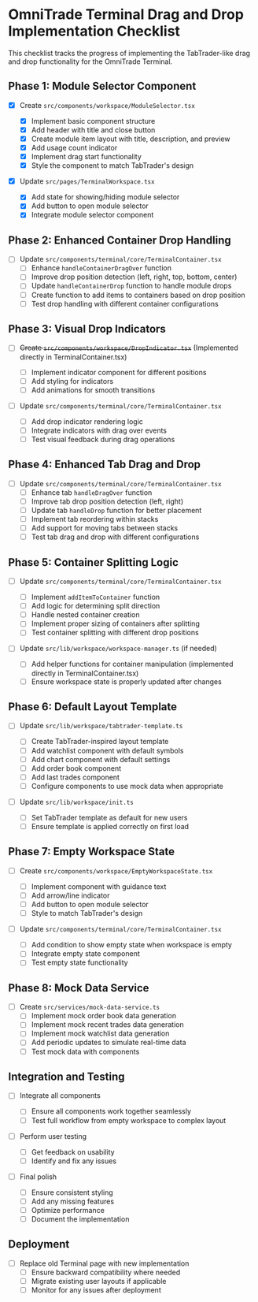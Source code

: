 # OmniTrade Terminal Drag and Drop Implementation Checklist

This checklist tracks the progress of implementing the TabTrader-like drag and drop functionality for the OmniTrade Terminal.

## Phase 1: Module Selector Component

- [x] Create `src/components/workspace/ModuleSelector.tsx`

  - [x] Implement basic component structure
  - [x] Add header with title and close button
  - [x] Create module item layout with title, description, and preview
  - [x] Add usage count indicator
  - [x] Implement drag start functionality
  - [x] Style the component to match TabTrader's design

- [x] Update `src/pages/TerminalWorkspace.tsx`
  - [x] Add state for showing/hiding module selector
  - [x] Add button to open module selector
  - [x] Integrate module selector component

## Phase 2: Enhanced Container Drop Handling

- [ ] Update `src/components/terminal/core/TerminalContainer.tsx`
  - [ ] Enhance `handleContainerDragOver` function
  - [ ] Improve drop position detection (left, right, top, bottom, center)
  - [ ] Update `handleContainerDrop` function to handle module drops
  - [ ] Create function to add items to containers based on drop position
  - [ ] Test drop handling with different container configurations

## Phase 3: Visual Drop Indicators

- [ ] ~~Create `src/components/workspace/DropIndicator.tsx`~~ (Implemented directly in TerminalContainer.tsx)

  - [ ] Implement indicator component for different positions
  - [ ] Add styling for indicators
  - [ ] Add animations for smooth transitions

- [ ] Update `src/components/terminal/core/TerminalContainer.tsx`
  - [ ] Add drop indicator rendering logic
  - [ ] Integrate indicators with drag over events
  - [ ] Test visual feedback during drag operations

## Phase 4: Enhanced Tab Drag and Drop

- [ ] Update `src/components/terminal/core/TerminalContainer.tsx`
  - [ ] Enhance tab `handleDragOver` function
  - [ ] Improve tab drop position detection (left, right)
  - [ ] Update tab `handleDrop` function for better placement
  - [ ] Implement tab reordering within stacks
  - [ ] Add support for moving tabs between stacks
  - [ ] Test tab drag and drop with different configurations

## Phase 5: Container Splitting Logic

- [ ] Update `src/components/terminal/core/TerminalContainer.tsx`

  - [ ] Implement `addItemToContainer` function
  - [ ] Add logic for determining split direction
  - [ ] Handle nested container creation
  - [ ] Implement proper sizing of containers after splitting
  - [ ] Test container splitting with different drop positions

- [ ] Update `src/lib/workspace/workspace-manager.ts` (if needed)
  - [ ] Add helper functions for container manipulation (implemented directly in TerminalContainer.tsx)
  - [ ] Ensure workspace state is properly updated after changes

## Phase 6: Default Layout Template

- [ ] Update `src/lib/workspace/tabtrader-template.ts`

  - [ ] Create TabTrader-inspired layout template
  - [ ] Add watchlist component with default symbols
  - [ ] Add chart component with default settings
  - [ ] Add order book component
  - [ ] Add last trades component
  - [ ] Configure components to use mock data when appropriate

- [ ] Update `src/lib/workspace/init.ts`
  - [ ] Set TabTrader template as default for new users
  - [ ] Ensure template is applied correctly on first load

## Phase 7: Empty Workspace State

- [ ] Create `src/components/workspace/EmptyWorkspaceState.tsx`

  - [ ] Implement component with guidance text
  - [ ] Add arrow/line indicator
  - [ ] Add button to open module selector
  - [ ] Style to match TabTrader's design

- [ ] Update `src/components/terminal/core/TerminalContainer.tsx`
  - [ ] Add condition to show empty state when workspace is empty
  - [ ] Integrate empty state component
  - [ ] Test empty state functionality

## Phase 8: Mock Data Service

- [ ] Create `src/services/mock-data-service.ts`
  - [ ] Implement mock order book data generation
  - [ ] Implement mock recent trades data generation
  - [ ] Implement mock watchlist data generation
  - [ ] Add periodic updates to simulate real-time data
  - [ ] Test mock data with components

## Integration and Testing

- [ ] Integrate all components

  - [ ] Ensure all components work together seamlessly
  - [ ] Test full workflow from empty workspace to complex layout

- [ ] Perform user testing

  - [ ] Get feedback on usability
  - [ ] Identify and fix any issues

- [ ] Final polish
  - [ ] Ensure consistent styling
  - [ ] Add any missing features
  - [ ] Optimize performance
  - [ ] Document the implementation

## Deployment

- [ ] Replace old Terminal page with new implementation
  - [ ] Ensure backward compatibility where needed
  - [ ] Migrate existing user layouts if applicable
  - [ ] Monitor for any issues after deployment

